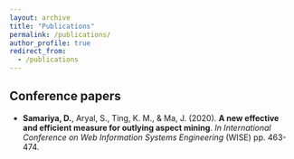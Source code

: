 ```yaml
---
layout: archive
title: "Publications"
permalink: /publications/
author_profile: true
redirect_from:
  - /publications
---
```


Conference papers
-----------------

- **Samariya, D.**, Aryal, S., Ting, K. M., & Ma, J. (2020). **A new effective and efficient measure for outlying aspect mining**. _In International Conference on Web Information Systems Engineering_ (WISE) pp. 463-474.